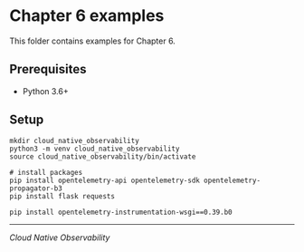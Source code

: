 # Chapter 6 examples

This folder contains examples for Chapter 6.

## Prerequisites

- Python 3.6+

## Setup

```
mkdir cloud_native_observability
python3 -m venv cloud_native_observability
source cloud_native_observability/bin/activate

# install packages
pip install opentelemetry-api opentelemetry-sdk opentelemetry-propagator-b3
pip install flask requests

pip install opentelemetry-instrumentation-wsgi==0.39.b0
```

---

_Cloud Native Observability_
